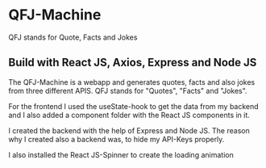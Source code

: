 # QFJ-Machine
 QFJ stands for Quote, Facts and Jokes

## Build with React JS, Axios, Express and Node JS
The QFJ-Machine is a webapp and generates quotes, facts and also jokes from three different APIS. QFJ stands for "Quotes", "Facts" and "Jokes".

For the frontend I used the useState-hook to get the data from my backend and I also added a component folder with the React JS components in it.

I created the backend with the help of Express and Node JS. The reason why I created also a backend was, to hide my API-Keys properly. 

I also installed the React JS-Spinner to create the loading animation
